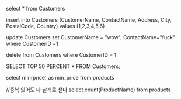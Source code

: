 select * from Customers 

insert into Customers (CustomerName, ContactName, Address, City, PostalCode, Country)
values (1,2,3,4,5,6)

update Customers set CustomerName = "wow", ContactName="fuck" where CustomerID =1

delete from Customers where CustomerID = 1

SELECT TOP 50 PERCENT * FROM Customers;

select min(price) as min_price from products

//중복 있어도 다 낱개로 샌다
select count(ProductName) from products 
